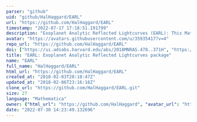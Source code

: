 ```yaml
---
parser: "github"
uid: "github/HalHaggard/EARL"
url: "https://github.com/HalHaggard/EARL"
timestamp: "2022-07-17 17:18:51.191799"
description: "Exoplanet Analytic Reflected Lightcurves (EARL): This Mathematica code allows you to compute the analytic form of a reflected lightcurve given a spherical harmonic decomposition of the planet albedo map and the viewing and orbital geometries. The theoretical foundation for this code is laid out in the paper Analytic Reflected Lightcurves for Exoplanets by Hal M. Haggard and Nicolas B. Cowan, which can be found the arXiv."
avatar: "https://avatars.githubusercontent.com/u/35935417?v=4"
repo_url: "https://github.com/HalHaggard/EARL"
doi: ["https://ui.adsabs.harvard.edu/abs/2018MNRAS.478..371H", "https://ui.adsabs.harvard.edu/abs/2018ascl.soft05004H/abstract"]
title: "EARL: Exoplanet Analytic Reflected Lightcurves package"
name: "EARL"
full_name: "HalHaggard/EARL"
html_url: "https://github.com/HalHaggard/EARL"
created_at: "2018-02-03T20:18:47Z"
updated_at: "2018-02-06T23:16:16Z"
clone_url: "https://github.com/HalHaggard/EARL.git"
size: 27
language: "Mathematica"
owner: {"html_url": "https://github.com/HalHaggard", "avatar_url": "https://avatars.githubusercontent.com/u/35935417?v=4", "login": "HalHaggard", "type": "User"}
date: "2022-07-30 14:23:49.132696"
---
```


